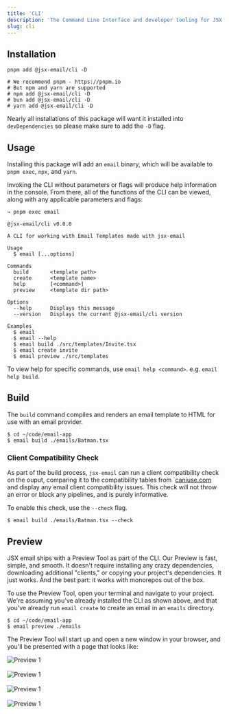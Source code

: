 ```yaml
---
title: 'CLI'
description: 'The Command Line Interface and developer tooling for JSX email'
slug: cli
---
```


<!--@include: @/include/header.md-->

## Installation

```shell
pnpm add @jsx-email/cli -D

# We recommend pnpm - https://pnpm.io
# But npm and yarn are supported
# npm add @jsx-email/cli -D
# bun add @jsx-email/cli -D
# yarn add @jsx-email/cli -D
```

Nearly all installations of this package will want it installed into `devDependencies` so please make sure to add the `-D` flag.

## Usage

Installing this package will add an `email` binary, which will be available to `pnpm exec`, `npx`, and `yarn`.

Invoking the CLI without parameters or flags will produce help information in the console. From there, all of the functions of the CLI can be viewed, along with any applicable parameters and flags:

```console
→ pnpm exec email

@jsx-email/cli v0.0.0

A CLI for working with Email Templates made with jsx-email

Usage
  $ email [...options]

Commands
  build       <template path>
  create      <template name>
  help        [<command>]
  preview     <template dir path>

Options
  --help      Displays this message
  --version   Displays the current @jsx-email/cli version

Examples
  $ email
  $ email --help
  $ email build ./src/templates/Invite.tsx
  $ email create invite
  $ email preview ./src/templates
```

To view help for specific commands, use `email help <command>`. e.g. `email help build`.

## Build

The `build` command compiles and renders an email template to HTML for use with an email provider.

```console
$ cd ~/code/email-app
$ email build ./emails/Batman.tsx
```

### Client Compatibility Check

As part of the build process, `jsx-email` can run a client compatibility check on the ouput, comparing it to the compatibility tables from `[caniuse.com](https://caniemail.com/) and display any email client compatibility issues. This check will not throw an error or block any pipelines, and is purely informative.

To enable this check, use the `--check` flag.

```console
$ email build ./emails/Batman.tsx --check
```

## Preview

JSX email ships with a Preview Tool as part of the CLI. Our Preview is fast, simple, and smooth. It doesn't require installing any crazy dependencies, downloading additional "clients," or copying your project's dependencies. It just works. And the best part: it works with monorepos out of the box.

To use the Preview Tool, open your terminal and navigate to your project. We're assuming you've already installed the CLI as shown above, and that you've already run `email create` to create an email in an `emails` directory.

```console
$ cd ~/code/email-app
$ email preview ./emails
```

The Preview Tool will start up and open a new window in your browser, and you'll be presented with a page that looks like:

![Preview 1](/preview-1.png)<br/><br/>
![Preview 1](/preview-2.png)<br/><br/>
![Preview 1](/preview-3.png)<br/><br/>
![Preview 1](/preview-4.png)

